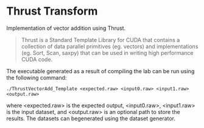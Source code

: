 # Thrust Transform
Implementation of vector addition using Thrust. 

>Thrust is a Standard Template Library for CUDA that contains a collection of data parallel primitives 
(eg. vectors) and implementations (eg. Sort, Scan, saxpy) that can be used in writing high performance 
CUDA code.

The executable generated as a result of compiling the lab can be run using the following command:

```
./ThrustVectorAdd_Template <expected.raw> <input0.raw> <input1.raw> <output.raw>
```

where <expected.raw> is the expected output, <input0.raw>, <input1.raw> is the input dataset, and <output.raw> is an optional 
path to store the results. The datasets can begenerated using the dataset generator.
